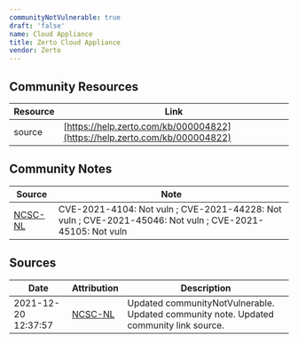 ```yaml
---
communityNotVulnerable: true
draft: 'false'
name: Cloud Appliance
title: Zerto Cloud Appliance
vendor: Zerto
---
```



## Community Resources
| Resource | Link |
| --- | --- |
| source | [https://help.zerto.com/kb/000004822](https://help.zerto.com/kb/000004822) |

## Community Notes
| Source | Note |
| --- | --- |
| [NCSC-NL](https://github.com/NCSC-NL/log4shell/blob/main/software/README.md) | CVE-2021-4104: Not vuln ; CVE-2021-44228: Not vuln ; CVE-2021-45046: Not vuln ; CVE-2021-45105: Not vuln </ul> |

## Sources
| Date | Attribution | Description |
| --- | --- | --- |
| 2021-12-20 12:37:57 | [NCSC-NL](https://github.com/NCSC-NL/log4shell/blob/main/software/README.md) | Updated communityNotVulnerable. Updated community note. Updated community link source.  |
